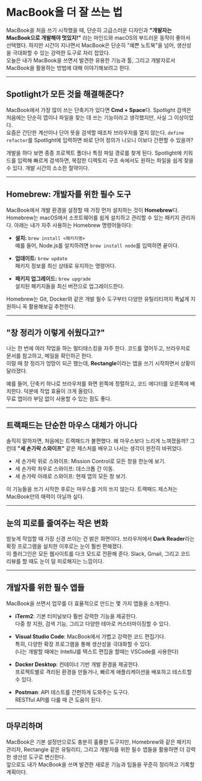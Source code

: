 # MacBook을 더 잘 쓰는 법

MacBook을 처음 쓰기 시작했을 때, 단순히 고급스러운 디자인과 **"개발자는 MacBook으로 개발해야 멋있지!"** 라는 마인드와 macOS의 부드러운 동작이 좋아서 선택했다. 하지만 시간이 지나면서 MacBook은 단순히 "예쁜 노트북"을 넘어, 생산성을 극대화할 수 있는 강력한 도구로 자리 잡았다.  
오늘은 내가 MacBook을 쓰면서 발견한 유용한 기능과 툴, 그리고 개발자로서 MacBook을 활용하는 방법에 대해 이야기해보려고 한다.

---

## Spotlight가 모든 것을 해결해준다?

MacBook에서 가장 많이 쓰는 단축키가 있다면 **Cmd + Space**다. Spotlight 검색은 처음에는 단순히 앱이나 파일을 찾는 데 쓰는 기능이라고 생각했지만, 사실 그 이상이었다.  
요즘은 간단한 계산이나 단어 뜻을 검색할 때조차 브라우저를 열지 않는다. `define refactor`를 Spotlight에 입력하면 바로 단어 정의가 나오니 이보다 간편할 수 있을까?  

개발을 하다 보면 종종 프로젝트 폴더나 특정 파일 경로를 찾게 된다. Spotlight에 키워드를 입력해 빠르게 검색하면, 복잡한 디렉토리 구조 속에서도 원하는 파일을 쉽게 찾을 수 있다. 개발 시간의 소소한 절약이다.

---

## Homebrew: 개발자를 위한 필수 도구

MacBook에서 개발 환경을 설정할 때 가장 먼저 설치하는 것이 **Homebrew**다.  
Homebrew는 macOS에서 소프트웨어를 쉽게 설치하고 관리할 수 있는 패키지 관리자다. 아래는 내가 자주 사용하는 Homebrew 명령어들이다:

- **설치:** `brew install <패키지명>`  
  예를 들어, Node.js를 설치하려면 `brew install node`를 입력하면 끝이다.
  
- **업데이트:** `brew update`  
  패키지 정보를 최신 상태로 유지하는 명령어다.

- **패키지 업그레이드:** `brew upgrade`  
  설치된 패키지들을 최신 버전으로 업그레이드한다.

Homebrew는 Git, Docker와 같은 개발 필수 도구부터 다양한 유틸리티까지 폭넓게 지원하니 꼭 활용해보길 추천한다.

---

## "창 정리가 이렇게 쉬웠다고?"

나는 한 번에 여러 작업을 하는 멀티태스킹을 자주 한다. 코드를 열어두고, 브라우저로 문서를 참고하고, 메일을 확인하곤 한다.  
이럴 때 창 정리가 엉망이 되곤 했는데, **Rectangle**이라는 앱을 쓰기 시작하면서 상황이 달라졌다.  

예를 들어, 단축키 하나로 브라우저를 화면 왼쪽에 정렬하고, 코드 에디터를 오른쪽에 배치한다. 덕분에 작업 효율이 크게 올랐다.  
무료 앱이라 부담 없이 사용할 수 있는 점도 좋다.

---

## 트랙패드는 단순한 마우스 대체가 아니다

솔직히 말하자면, 처음에는 트랙패드가 불편했다. 왜 마우스보다 느리게 느껴졌을까? 그런데 **"세 손가락 스와이프"** 같은 제스처를 배우고 나서는 생각이 완전히 바뀌었다.  

- 세 손가락 위로 스와이프: Mission Control로 모든 창을 한눈에 보기.  
- 세 손가락 좌우로 스와이프: 데스크톱 간 이동.  
- 세 손가락 아래로 스와이프: 현재 앱의 모든 창 보기.  

이 기능들을 쓰기 시작한 후로는 마우스를 거의 쓰지 않는다. 트랙패드 제스처는 MacBook만의 매력이 아닐까 싶다.

---

## 눈의 피로를 줄여주는 작은 변화

밤늦게 작업할 때 가장 신경 쓰이는 건 밝은 화면이다. 브라우저에서 **Dark Reader**라는 확장 프로그램을 설치한 이후로는 눈이 훨씬 편해졌다.  
이 플러그인은 모든 웹사이트를 다크 모드로 전환해 준다. Slack, Gmail, 그리고 코드 리뷰를 할 때도 눈이 덜 피로해지는 느낌이다.  

---

## 개발자를 위한 필수 앱들

MacBook을 쓰면서 업무를 더 효율적으로 만드는 몇 가지 앱들을 소개한다.

- **iTerm2**: 기본 터미널보다 훨씬 강력한 기능을 제공한다.  
  다중 창 지원, 검색 기능, 그리고 다양한 테마로 커스터마이징할 수 있다.

- **Visual Studio Code**: MacBook에서 가볍고 강력한 코드 편집기다.  
  특히, 다양한 확장 프로그램을 통해 생산성을 극대화할 수 있다.  
  (나는 개발할 때에는 IntelliJ를 텍스트 편집을 할때는 VSCode를 사용한다)

- **Docker Desktop**: 컨테이너 기반 개발 환경을 제공한다.  
  프로젝트별로 격리된 환경을 만들거나, 빠르게 애플리케이션을 배포하고 테스트할 수 있다.

- **Postman**: API 테스트를 간편하게 도와주는 도구다.  
  RESTful API를 다룰 때 큰 도움이 된다.

---

## 마무리하며

MacBook은 기본 설정만으로도 충분히 훌륭한 도구지만, Homebrew와 같은 패키지 관리자, Rectangle 같은 유틸리티, 그리고 개발자를 위한 필수 앱들을 활용하면 더 강력한 생산성 도구로 변신한다.  
앞으로도 내가 MacBook을 쓰며 발견한 새로운 기능과 팁들을 꾸준히 정리하고 기록할 계획이다.
